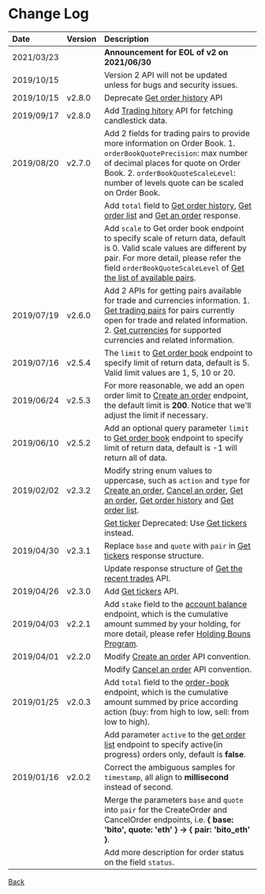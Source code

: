 # Change Log

| Date | Version | Description |
| :--- | :--- | :--- |
| 2021/03/23 |  | **Announcement for EOL of v2 on 2021/06/30** |
| 2019/10/15 |  | Version 2 API will not be updated unless for bugs and security issues. |
| 2019/10/15 | v2.8.0 | Deprecate [Get order history](changelog.md) API |
| 2019/09/17 | v2.8.0 | Add [Trading hitory](changelog.md) API for fetching candlestick data. |
| 2019/08/20 | v2.7.0 | Add 2 fields for trading pairs to provide more information on Order Book.   1. `orderBookQuotePrecision`: max number of decimal places for quote on Order Book.    2. `orderBookQuoteScaleLevel`: number of levels quote can be scaled on Order Book. |
|  |  | Add `total` field to [Get order history](changelog.md), [Get order list](changelog.md) and [Get an order](changelog.md) response. |
|  |  | Add `scale` to Get order book endpoint to specify scale of return data, default is 0. Valid scale values are different by pair. For more detail, please refer the field `orderBookQuoteScaleLevel` of [Get the list of available pairs](changelog.md). |
| 2019/07/19 | v2.6.0 | Add 2 APIs for getting pairs available for trade and currencies information.   1. [Get trading pairs](changelog.md) for pairs currently open for trade and related information.   2. [Get currencies](changelog.md) for supported currencies and related information. |
| 2019/07/16 | v2.5.4 | The `limit` to [Get order book](changelog.md) endpoint to specify limit of return data, default is 5. Valid limit values are 1, 5, 10 or 20. |
| 2019/06/24 | v2.5.3 | For more reasonable, we add an open order limit to [Create an order](changelog.md) endpoint, the default limit is **200**. Notice that we'll adjust the limit if necessary. |
| 2019/06/10 | v2.5.2 | Add an optional query parameter `limit` to [Get order book](changelog.md) endpoint to specify limit of return data, default is -1 will return all of data. |
| 2019/02/02 | v2.3.2 | Modify string enum values to uppercase, such as `action` and `type` for [Create an order](changelog.md), [Cancel an order](changelog.md), [Get an order](changelog.md), [Get order history](changelog.md) and [Get order list](changelog.md). |
|  |  | [Get ticker](changelog.md) Deprecated: Use [Get tickers](changelog.md) instead. |
| 2019/04/30 | v2.3.1 | Replace `base` and `quote` with `pair` in [Get tickers](changelog.md) response structure. |
|  |  | Update response structure of [Get the recent trades](changelog.md) API. |
| 2019/04/26 | v2.3.0 | Add [Get tickers](changelog.md) API. |
| 2019/04/03 | v2.2.1 | Add `stake` field to the [account balance](changelog.md) endpoint, which is the cumulative amount summed by your holding, for more detail, please refer [Holding Bouns Program](https://www.bitopro.com/landing_pages/stake). |
| 2019/04/01 | v2.2.0 | Modify [Create an order](changelog.md) API convention. |
|  |  | Modify [Cancel an order](changelog.md) API convention. |
| 2019/01/25 | v2.0.3 | Add `total` field to the [order-book](changelog.md) endpoint, which is the cumulative amount summed by price according action \(buy: from high to low, sell: from low to high\). |
|  |  | Add parameter `active` to the [get order list](changelog.md) endpoint to specify active\(in progress\) orders only, default is **false**. |
| 2019/01/16 | v2.0.2 | Correct the ambiguous samples for `timestamp`, all align to **millisecond** instead of second. |
|  |  | Merge the parameters `base` and `quote` into `pair` for the CreateOrder and CancelOrder endpoints, i.e. **{ base: 'bito', quote: 'eth' } -&gt; { pair: 'bito\_eth' }**. |
|  |  | Add more description for order status on the field `status`. |

[Back](rest.md)

